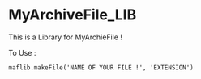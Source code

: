 # MyArchiveFile_LIB
This is a Library for MyArchieFile !

To Use :

`maflib.makeFile('NAME OF YOUR FILE !', 'EXTENSION')`

